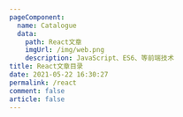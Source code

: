 ```yaml
---
pageComponent:
  name: Catalogue
  data:
    path: React文章
    imgUrl: /img/web.png
    description: JavaScript、ES6、等前端技术
title: React文章目录
date: 2021-05-22 16:30:27
permalink: /react
comment: false
article: false
---
```

